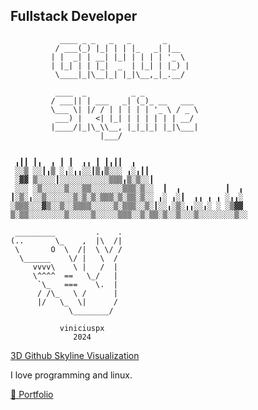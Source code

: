## Fullstack Developer


```
           ____ _ _   _   _       _     
          / ___(_) |_| | | |_   _| |__  
         | |  _| | __| |_| | | | | '_ \ 
         | |_| | | |_|  _  | |_| | |_) |
          \____|_|\__|_| |_|\__,_|_.__/ 

          ____  _          _ _            
         / ___|| | ___   _| (_)_ __   ___ 
         \___ \| |/ / | | | | | '_ \ / _ \
          ___) |   <| |_| | | | | | | __/
         |____/|_|\_\\__, |_|_|_| |_|\___|
                    |___/


 ╻┃┃ ┃╻  ╻ ┃ ┃  ╻╻ ┃ ┃╻┃┃  ╻                         
 ░░▒ ░░┃╻▒ ░╻░╻╻░░┃▒╻▒░░░ ╻░╻┃┃                      
 ░▓▓ ▒░░░░┃░░░░░░░░░░░▒▒▒╻▒░▒░░┃                     
 ░░░ ░▒░░░░░▒░░░▒▒░░░░░░░▒▒▒░▒░░  ┃  ╻          ┃  ╻ 
┃░▒░╻░░▒░░░░░░▒░▒░▒░▒▒▒░▒░▒▒░▒░░ ╻░ ╻░┃  ╻╻ ╻ ╻ ░╻╻░ 
░▒▒▒░░░▓▒░░▒░░▒▒▒▒░░░░░▒░▒▒▒░░▒░┃░░╻░▒░╻╻░░╻░ ░ ░▒▓▓ 
▒░▒▒░░░░░░░░▒░░░░░▒░░░░░▒▒▒░░▒░▒▒░▒░░▒░░░▒░░░░░░░░▒░░

 _________         .    .
(..       \_    ,  |\  /|
 \       O  \  /|  \ \/ /
  \______    \/ |   \  / 
     vvvv\    \ |   /  |
     \^^^^  ==   \_/   |
      `\_   ===    \.  |
      / /\_   \ /      |
      |/   \_  \|      /
             \________/

           viniciuspx
              2024   
```

[3D Github Skyline Visualization](https://github.com/viniciuspx/viniciuspx/blob/main/viniciuspx-2024-github-skyline.stl) 

I love programming and linux.

[🦈 Portfolio](https://viniciuspx.com/)
